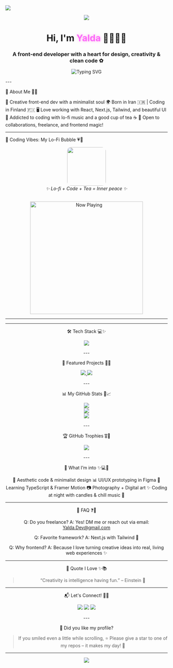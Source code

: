 <!-- بنر بالا با رنگ دخترونه و گرادیانت --><img src="https://capsule-render.vercel.app/api?type=waving&color=fc67fa,ffffff&height=180&section=header&text=Yalda.Dev%20%7C%20Code%20with%20Beauty!&fontSize=38&fontColor=ffffff&animation=twinkling" /><!-- لوگوی متحرک زیبا --><p align="center">
  <img src="https://readme-typing-svg.demolab.com?font=Pacifico&weight=700&size=40&duration=4000&pause=1000&color=fc67fa&vCenter=true&center=true&width=500&lines=Yalda.Dev+%E2%9C%BF;Code+with+Beauty+%F0%9F%92%96" />
</p><h1 align="center">Hi, I'm <span style="color:#fc67fa; text-shadow: 0 0 8px #ffb3ec">Yalda</span> 👩🏻‍💻✨</h1>
<h3 align="center">A front-end developer with a heart for design, creativity & clean code ✿</h3><p align="center">
  <img src="https://readme-typing-svg.demolab.com?font=Fira+Code&weight=500&duration=3000&pause=1000&color=FF8FD9&center=true&vCenter=true&multiline=true&width=700&lines=Yalda.Dev%20%7C%20Front-End%20Artist%20%F0%9F%92%8E;React%20%2F%20Next%20%2F%20Tailwind%20%2F%20JavaScript;Code%20is%20not%20just%20logic%2C%20it's%20magic%20%F0%9F%8C%88" alt="Typing SVG" />
</p>
---

🎀 About Me 🌸🧳

🌸 Creative front-end dev with a minimalist soul
🌍 Born in Iran 🇮🇷 | Coding in Finland 🇫🇮
🖥️ Love working with React, Next.js, Tailwind, and beautiful UI
🎷 Addicted to coding with lo-fi music and a good cup of tea ☕
🧴 Open to collaborations, freelance, and frontend magic!


---

🎵 Coding Vibes: My Lo-Fi Bubble 💗🌙

<div align="center">  <img src="https://media.giphy.com/media/l0MYEqEzwMWFCg8rm/giphy.gif" width="120" style="border-radius: 12px;" />  <br />
  <em>✨ Lo-fi + Code + Tea = Inner peace ✨</em><br /><br />

<p align="center">
  <img src="https://spotify-now-playing-readme.vercel.app/api/spotify" alt="Now Playing" width="350"/>
</p>

---

---

🛠️ Tech Stack 💻✨

<p align="center">
  <img src="https://skillicons.dev/icons?i=html,css,js,ts,react,nextjs,tailwind,figma,git,github,vscode,linux" />
</p>
---

📂 Featured Projects 🧱🔼️

<p align="center">
  <a href="https://github.com/yaldarazmjooui5541/Online-store">
    <img src="https://github-readme-stats.vercel.app/api/pin/?username=yaldarazmjooui5541&repo=Online-store&theme=tokyonight" />
  </a>
  <a href="https://github.com/yaldarazmjooui5541/Personal-Website">
    <img src="https://github-readme-stats.vercel.app/api/pin/?username=yaldarazmjooui5541&repo=Personal-Website&theme=tokyonight" />
  </a>
</p>
---

📊 My GitHub Stats 💫📈

<p align="center">
  <img src="https://github-readme-stats.vercel.app/api?username=yaldarazmjooui5541&show_icons=true&theme=radical&count_private=true" />
  <br />
  <img src="https://github-readme-streak-stats.herokuapp.com/?user=yaldarazmjooui5541&theme=radical" />
  <br />
  <img src="https://github-readme-stats.vercel.app/api/top-langs/?username=yaldarazmjooui5541&layout=compact&theme=radical" />
</p>
---

🏆 GitHub Trophies 🎖️🌸

<p align="center">
  <img src="https://github-profile-trophy.vercel.app/?username=yaldarazmjooui5541&theme=dracula&row=1&column=6&margin-w=10" />
</p>
---

🌈 What I’m into ✨💻🎨

🌸 Aesthetic code & minimalist design
📊 UI/UX prototyping in Figma
🧠 Learning TypeScript & Framer Motion
📷 Photography + Digital art
✨ Coding at night with candles & chill music 🛌


---

💬 FAQ ❓💖

Q: Do you freelance?
A: Yes! DM me or reach out via email: Yalda.Dev@gmail.com

Q: Favorite framework?
A: Next.js with Tailwind 💖

Q: Why frontend?
A: Because I love turning creative ideas into real, living web experiences ✨


---

🫿 Quote I Love ✨📚

> “Creativity is intelligence having fun.” – Einstein 🌸




---

📬 Let's Connect! 📩🌸

<p align="center">
  <a href="mailto:Yalda.Dev@gmail.com"><img src="https://img.shields.io/badge/Gmail-FF69B4?style=for-the-badge&logo=gmail&logoColor=white" /></a>
  <a href="https://linkedin.com/in/yalda-dev"><img src="https://img.shields.io/badge/LinkedIn-purple?style=for-the-badge&logo=linkedin&logoColor=white" /></a>
  <a href="https://instagram.com/yalda.dev"><img src="https://img.shields.io/badge/Instagram-pink?style=for-the-badge&logo=instagram&logoColor=white" /></a>
</p>
---

🌟 Did you like my profile?

> If you smiled even a little while scrolling,
⭐ Please give a star to one of my repos – it makes my day! 🌷




---

<img src="https://capsule-render.vercel.app/api?type=waving&color=fc67fa&height=120&section=footer"/>
